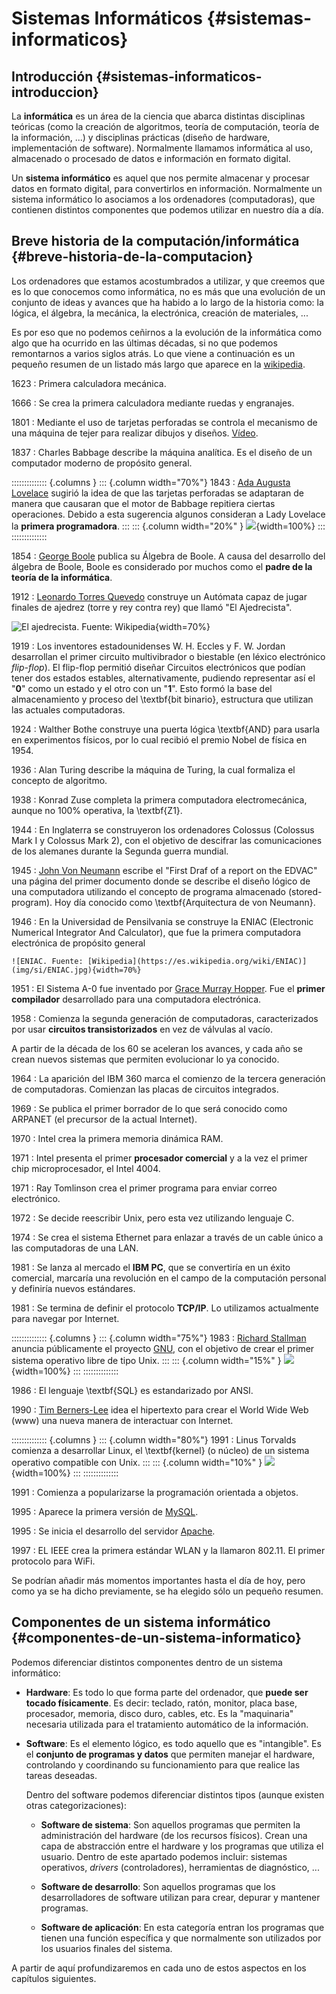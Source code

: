 
# Sistemas Informáticos {#sistemas-informaticos}

## Introducción {#sistemas-informaticos-introduccion}

La **informática** es un área de la ciencia que abarca distintas disciplinas teóricas (como la creación de algoritmos, teoría de computación, teoría de la información, \...) y disciplinas prácticas (diseño de hardware, implementación de software). Normalmente llamamos informática al uso, almacenado o procesado de datos e información en formato digital.

Un **sistema informático** es aquel que nos permite almacenar y procesar datos en formato digital, para convertirlos en información. Normalmente un sistema informático lo asociamos a los ordenadores (computadoras), que contienen distintos componentes que podemos utilizar en nuestro día a día.

## Breve historia de la computación/informática {#breve-historia-de-la-computacion}

Los ordenadores que estamos acostumbrados a utilizar, y que creemos que es lo que conocemos como informática, no es más que una evolución de un conjunto de ideas y avances que ha habido a lo largo de la historia como: la lógica, el álgebra, la mecánica, la electrónica, creación de materiales, \...

Es por eso que no podemos ceñirnos a la evolución de la informática como algo que ha ocurrido en las últimas décadas, si no que podemos remontarnos a varios siglos atrás. Lo que viene a continuación es un pequeño resumen de un listado más largo que aparece en la [wikipedia](https://es.wikipedia.org/wiki/Anexo:Historia_de_la_computaci%C3%B3n).


1623
: Primera calculadora mecánica.

1666
: Se crea la primera calculadora mediante ruedas y engranajes.

1801
: Mediante el uso de tarjetas perforadas se controla el mecanismo de una máquina de tejer para realizar dibujos y diseños. [Vídeo](https://www.youtube.com/watch?v=MQzpLLhN0fY).

1837
: Charles Babbage describe la máquina analítica. Es el diseño de un computador moderno de propósito general.


:::::::::::::: {.columns }
::: {.column width="70%"}
1843 
: [Ada Augusta Lovelace](https://es.wikipedia.org/wiki/Ada_Lovelace) sugirió la idea de que las tarjetas perforadas se adaptaran de manera que causaran que el motor de Babbage repitiera ciertas operaciones. Debido a esta sugerencia algunos consideran a Lady Lovelace la **primera programadora**.
:::
::: {.column width="20%" }
![](img/si/Ada_Lovelace_color.svg){width=100%}
:::
::::::::::::::


1854
: [George Boole](https://es.wikipedia.org/wiki/George_Boole) publica su Álgebra de Boole. A causa del desarrollo del álgebra de Boole, Boole es considerado por muchos como el **padre de la teoría de la informática**.

1912
: [Leonardo Torres Quevedo](https://es.wikipedia.org/wiki/Leonardo_Torres_Quevedo) construye un Autómata capaz de jugar finales de ajedrez (torre y rey contra rey)  que llamó "El Ajedrecista".

  ![El ajedrecista. Fuente: [Wikipedia](https://es.wikipedia.org/wiki/El_Ajedrecista)](img/si/ajedrecista.jpg){width=70%}

1919
: Los inventores estadounidenses W. H. Eccles y F. W. Jordan desarrollan el primer circuito multivibrador o biestable (en léxico electrónico *flip-flop*). El flip-flop permitió diseñar Circuitos electrónicos que podían tener dos estados estables, alternativamente, pudiendo representar así el "**0**" como un estado y el otro con un "**1**". Esto formó la base del almacenamiento y proceso del \textbf{bit binario}, estructura que utilizan las actuales computadoras.

1924
: Walther Bothe construye una puerta lógica \textbf{AND} para usarla en experimentos físicos, por lo cual recibió el premio Nobel de física en 1954.

1936
: Alan Turing describe la máquina de Turing, la cual formaliza el concepto de algoritmo.

1938
: Konrad Zuse completa la primera computadora electromecánica, aunque no 100\% operativa, la \textbf{Z1}.

1944
: En Inglaterra se construyeron los ordenadores Colossus (Colossus Mark I y Colossus Mark 2), con el objetivo de descifrar las comunicaciones de los alemanes durante la Segunda guerra mundial.

1945
: [John Von Neumann](https://es.wikipedia.org/wiki/John_von_Neumann) escribe el "First Draf of a report on the EDVAC" una página del primer documento donde se describe el diseño lógico de una computadora utilizando el concepto de programa almacenado (stored-program). Hoy día conocido como \textbf{Arquitectura de von Neumann}.

1946
: En la Universidad de Pensilvania se construye la ENIAC (Electronic Numerical Integrator And Calculator), que fue la primera computadora electrónica de propósito general

    ![ENIAC. Fuente: [Wikipedia](https://es.wikipedia.org/wiki/ENIAC)](img/si/ENIAC.jpg){width=70%}

1951
: El Sistema A-0 fue inventado por [Grace Murray Hopper](https://es.wikipedia.org/wiki/Grace_Murray_Hopper). Fue el **primer compilador** desarrollado para una computadora electrónica.

1958
: Comienza la segunda generación de computadoras, caracterizados por usar **circuitos transistorizados** en vez de válvulas al vacío.


A partir de la década de los 60 se aceleran los avances, y cada año se crean nuevos sistemas que permiten evolucionar lo ya conocido.


1964
: La aparición del IBM 360 marca el comienzo de la tercera generación de computadoras. Comienzan las placas de circuitos integrados.

1969
: Se publica el primer borrador de lo que será conocido como ARPANET (el precursor de la actual Internet).

1970
: Intel crea la primera memoria dinámica RAM.

1971
: Intel presenta el primer **procesador comercial** y a la vez el primer chip microprocesador, el Intel 4004.

1971
: Ray Tomlinson crea el primer programa para enviar correo electrónico.

1972
: Se decide reescribir Unix, pero esta vez utilizando lenguaje C.

1974
: Se crea el sistema Ethernet para enlazar a través de un cable único a las computadoras de una LAN.

1981
: Se lanza al mercado el **IBM PC**, que se convertiría en un éxito comercial, marcaría una revolución en el campo de la computación personal y definiría nuevos estándares.

1981
: Se termina de definir el protocolo **TCP/IP**. Lo utilizamos actualmente para navegar por Internet.


:::::::::::::: {.columns }
::: {.column width="75%"}
1983
: [Richard Stallman](https://es.wikipedia.org/wiki/Richard_Stallman) anuncia públicamente el proyecto [GNU](https://es.wikipedia.org/wiki/GNU), con el objetivo de crear el primer sistema operativo libre de tipo Unix.
:::
::: {.column width="15%" }
![](img/si/gnu.svg){width=100%}
:::
::::::::::::::

1986
: El lenguaje \textbf{SQL} es estandarizado por ANSI.

1990
: [Tim Berners-Lee](https://es.wikipedia.org/wiki/Tim_Berners-Lee) idea el hipertexto para crear el World Wide Web (www) una nueva manera de interactuar con Internet.


:::::::::::::: {.columns }
::: {.column width="80%"}
1991
: Linus Torvalds comienza a desarrollar Linux, el \textbf{kernel} (o núcleo) de un sistema operativo compatible con Unix.
:::
::: {.column width="10%" }
![](img/si/tux.svg){width=100%}
:::
::::::::::::::

1991
: Comienza a popularizarse la programación orientada a objetos.

1995
: Aparece la primera versión de [MySQL](https://es.wikipedia.org/wiki/MySQL).

1995
: Se inicia el desarrollo del servidor [Apache](https://es.wikipedia.org/wiki/Servidor_HTTP_Apache).

1997
: EL IEEE crea la primera estándar WLAN y la llamaron 802.11. El primer protocolo para WiFi.




Se podrían añadir más momentos importantes hasta el día de hoy, pero como ya se ha dicho previamente, se ha elegido sólo un pequeño resumen.

## Componentes de un sistema informático {#componentes-de-un-sistema-informatico}

Podemos diferenciar distintos componentes dentro de un sistema informático:

-   **Hardware**: Es todo lo que forma parte del ordenador, que **puede ser tocado físicamente**. Es decir: teclado, ratón, monitor, placa base, procesador, memoria, disco duro, cables, etc. Es la "maquinaria" necesaria utilizada para el tratamiento automático de la información.

-   **Software**: Es el elemento lógico, es todo aquello que es "intangible". Es el **conjunto de programas y datos** que permiten manejar el hardware, controlando y coordinando su funcionamiento para que realice las tareas deseadas.

    Dentro del software podemos diferenciar distintos tipos (aunque existen otras categorizaciones):

    -   **Software de sistema**: Son aquellos programas que permiten la administración del hardware (de los recursos físicos). Crean una capa de abstracción entre el hardware y los programas que utiliza el usuario. Dentro de este apartado podemos incluir: sistemas operativos, *drivers* (controladores), herramientas de diagnóstico, \...

    -   **Software de desarrollo**: Son aquellos programas que los desarrolladores de software utilizan para crear, depurar y mantener programas.

    -   **Software de aplicación**: En esta categoría entran los programas que tienen una función específica y que normalmente son utilizados por los usuarios finales del sistema.

A partir de aquí profundizaremos en cada uno de estos aspectos en los capítulos siguientes.

